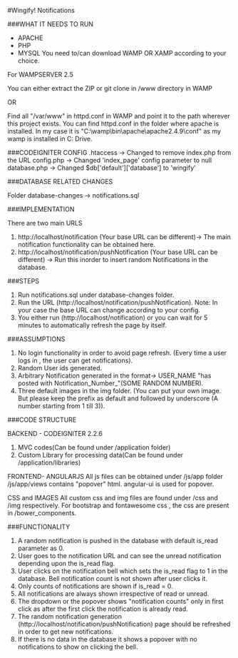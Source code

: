 #Wingify! Notifications

###WHAT IT NEEDS TO RUN

* APACHE
* PHP
* MYSQL
You need to/can download WAMP OR XAMP according to your choice.

For WAMPSERVER 2.5

You can either extract the ZIP or git clone in /www directory in WAMP

OR

Find all "/var/www" in httpd.conf in WAMP and point it to the path wherever this project exists.
You can find httpd.conf in the folder where apache is installed.
In my case it is "C:\wamp\bin\apache\apache2.4.9\conf\" as my wamp is installed in C: Drive.

###CODEIGNITER CONFIG
.htaccess -> Changed to remove index.php from the URL
config.php -> Changed 'index_page' config parameter to null
database.php -> Changed $db['default']['database'] to 'wingify'

###DATABASE RELATED CHANGES

Folder
database-changes -> notifications.sql

###IMPLEMENTATION

There are two main URLS

1. http://localhost/notification (Your base URL can be different)-> The main notification functionality can be obtained here.
2. http://localhost/notification/pushNotification (Your base URL can be different) -> Run this inorder to insert random Notifications in the database.

###STEPS

1. Run notifications.sql under database-changes folder.
2. Run the URL (http://localhost/notification/pushNotification). Note: In your case the base URL can change according to your config.
3. You either run (http://localhost/notification) or you can wait for 5 minutes to automatically refresh the page by itself.

###ASSUMPTIONS

1. No login functionality in order to avoid page refresh. (Every time a user logs in , the user can get notifications).
2. Random User ids generated.
3. Arbitrary Notification generated in the format-> USER_NAME "has posted with Notification_Number_"(SOME RANDOM NUMBER).
4. Three default images in the img folder. (You can put your own image. But please keep the prefix as default and followed by underscore (A number starting from 1 till 3)).

###CODE STRUCTURE

BACKEND - CODEIGNITER 2.2.6
1. MVC codes(Can be found under /application folder)
2. Custom Library for processing data(Can be found under /application/libraries)

FRONTEND- ANGULARJS
All js files can be obtained under /js/app folder
/js/app/views contains "popover" html.
angular-ui is used for popover.

CSS and IMAGES
All custom css and img files are found under /css and /img respectively.
For bootstrap and fontawesome css , the css are present in /bower_components.

###FUNCTIONALITY

1. A random notification is pushed in the database with default is_read parameter as 0.
2. User goes to the notification URL and can see the unread notification depending upon the is_read flag.
3. User clicks on the notification bell which sets the is_read flag to 1 in the database. Bell notification count is not shown after user clicks it.
4. Only counts of notifications are shown if is_read = 0.
5. All notifications are always shown irrespective of read or unread.
6. The dropdown or the popover shows "notification counts" only in first click as after the first click the notification is already read.
7. The random notification generation (http://localhost/notification/pushNotification) page should be refreshed in order to get new notifications.
8. If there is no data in the database it shows a popover with no notifications to show on clicking the bell.

